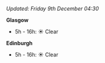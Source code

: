 *Updated: Friday 9th December 04:30*

**Glasgow**

* 5h - 16h: :sunny: Clear

**Edinburgh**

* 5h - 16h: :sunny: Clear
